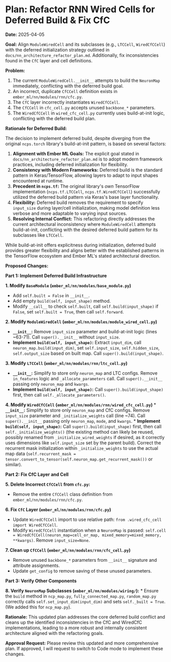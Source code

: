 # Plan: Refactor RNN Wired Cells for Deferred Build & Fix CfC

**Date:** 2025-04-05

**Goal:** Align `ModuleWiredCell` and its subclasses (e.g., `LTCCell`, `WiredCfCCell`) with the deferred initialization strategy outlined in `docs/nn_architecture_refactor_plan.md`. Additionally, fix inconsistencies found in the `CfC` layer and cell definitions.

**Problem:**
1. The current `ModuleWiredCell.__init__` attempts to build the `NeuronMap` immediately, conflicting with the deferred build goal.
2. An incorrect, duplicate `CfCCell` definition exists in `ember_ml/nn/modules/rnn/cfc.py`.
3. The `CfC` layer incorrectly instantiates `WiredCfCCell`.
4. The `CfCCell` in `cfc_cell.py` accepts unused `backbone_*` parameters.
5. The `WiredCfCCell` in `wired_cfc_cell.py` currently uses build-at-init logic, conflicting with the deferred build plan.

**Rationale for Deferred Build:**

The decision to implement deferred build, despite diverging from the original `ncps.torch` library's build-at-init pattern, is based on several factors:

1.  **Alignment with Ember ML Goals:** The explicit goal stated in `docs/nn_architecture_refactor_plan.md` is to adopt modern framework practices, including deferred initialization for flexibility.
2.  **Consistency with Modern Frameworks:** Deferred build is the standard pattern in Keras/TensorFlow, allowing layers to adapt to input shapes encountered at runtime.
3.  **Precedent in `ncps.tf`:** The original library's *own* TensorFlow implementation (`ncps.tf.LTCCell`, `ncps.tf.WiredCfCCell`) successfully utilized the deferred build pattern via Keras's base layer functionality.
4.  **Flexibility:** Deferred build removes the requirement to specify `input_size` during layer/cell initialization, making model definition less verbose and more adaptable to varying input sources.
5.  **Resolving Internal Conflict:** This refactoring directly addresses the current architectural inconsistency where `ModuleWiredCell` attempts build-at-init, conflicting with the desired deferred build pattern for its subclasses like `LTCCell`.

While build-at-init offers explicitness during initialization, deferred build provides greater flexibility and aligns better with the established patterns in the TensorFlow ecosystem and Ember ML's stated architectural direction.


**Proposed Changes:**

**Part 1: Implement Deferred Build Infrastructure**

**1. Modify `BaseModule` (`ember_ml/nn/modules/base_module.py`)**
   *   Add `self.built = False` in `__init__`.
   *   Add empty `build(self, input_shape)` method.
   *   Modify `__call__` to check `self.built`, call `self.build(input_shape)` if `False`, set `self.built = True`, then call `self.forward`.

**2. Modify `ModuleWiredCell` (`ember_ml/nn/modules/module_wired_cell.py`)**
   *   **`__init__`:** Remove `input_size` parameter and build-at-init logic (lines ~63-71). Call `super().__init__` without `input_size`.
   *   **Implement `build(self, input_shape)`:** Extract `input_dim`, call `neuron_map.build(input_dim)`, set `self.input_size`, `self.hidden_size`, `self.output_size` based on built map. Call `super().build(input_shape)`.

**3. Modify `LTCCell` (`ember_ml/nn/modules/rnn/ltc_cell.py`)**
   *   **`__init__`:** Simplify to store only `neuron_map` and LTC configs. Remove `in_features` logic and `_allocate_parameters` call. Call `super().__init__` passing only `neuron_map` and `kwargs`.
   *   **Implement `build(self, input_shape)`:** Call `super().build(input_shape)` first, then call `self._allocate_parameters()`.

**4. Modify `WiredCfCCell` (`ember_ml/nn/modules/rnn/wired_cfc_cell.py`)**
    *   **`__init__`:** Simplify to store only `neuron_map` and CfC configs. Remove `input_size` parameter and `_initialize_weights` call (line ~74). Call `super().__init__` passing only `neuron_map`, `mode`, and `kwargs`.
    *   **Implement `build(self, input_shape)`:** Call `super().build(input_shape)` first, then call `self._initialize_weights()` (the existing method can likely be reused, possibly renamed from `_initialize_wired_weights` if desired, as it correctly uses dimensions like `self.input_size` set by the parent build). Correct the recurrent mask initialization within `_initialize_weights` to use the actual map data (`self.recurrent_mask = tensor.convert_to_tensor(self.neuron_map.get_recurrent_mask())` or similar).

**Part 2: Fix CfC Layer and Cell**

**5. Delete Incorrect `CfCCell` from `cfc.py`:**
   *   Remove the entire `CfCCell` class definition from `ember_ml/nn/modules/rnn/cfc.py`.

**6. Fix `CfC` Layer (`ember_ml/nn/modules/rnn/cfc.py`)**
   *   Update `WiredCfCCell` import to use relative path: `from .wired_cfc_cell import WiredCfCCell`.
   *   Modify `WiredCfCCell` instantiation when a `NeuronMap` is passed: `self.cell = WiredCfCCell(neuron_map=cell_or_map, mixed_memory=mixed_memory, **kwargs)`. Remove `input_size=None`.

**7. Clean up `CfCCell` (`ember_ml/nn/modules/rnn/cfc_cell.py`)**
   *   Remove unused `backbone_*` parameters from `__init__` signature and attribute assignments.
   *   Update `get_config` to remove saving of these unused parameters.

**Part 3: Verify Other Components**

**8. Verify `NeuronMap` Subclasses (`ember_ml/nn/modules/wiring/`):**
    *   Ensure the `build` method in `ncp_map.py`, `fully_connected_map.py`, `random_map.py` correctly calls `self.set_input_dim(input_dim)` and sets `self._built = True`. (We added this for `ncp_map.py`).

**Rationale:** This updated plan addresses the core deferred build conflict and cleans up the identified inconsistencies in the CfC and WiredCfC implementations, leading to a more robust and internally consistent architecture aligned with the refactoring goals.

**Approval Request:** Please review this updated and more comprehensive plan. If approved, I will request to switch to Code mode to implement these changes.